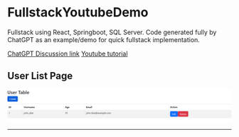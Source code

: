 # FullstackYoutubeDemo
Fullstack using React, Springboot, SQL Server. Code generated fully by ChatGPT as an example/demo for quick fullstack implementation.

<a href="https://chat.openai.com/share/4dd9b998-a552-42aa-bf79-98b98bab0d7c">ChatGPT Discussion link</a>
<a href="https://www.youtube.com/watch?v=sd9YKMDAHTE">Youtube tutorial</a>

## User List Page
<img src="https://github.com/Joe-Zhou-Yubin/FullstackYoutubeDemo/raw/main/ss/User_Table.png" alt="User Table Page Screenshot" width="600">

---
